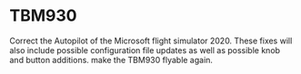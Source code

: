 # TBM930
Correct the Autopilot of the Microsoft flight simulator 2020. These fixes will also include possible configuration file updates as well as possible knob and button additions. make the TBM930 flyable again.
